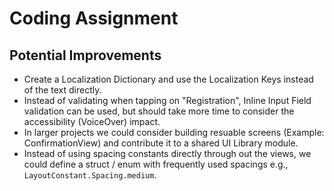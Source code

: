 #  Coding Assignment

## Potential Improvements
* Create a Localization Dictionary and use the Localization Keys instead of the text directly.
* Instead of validating when tapping on "Registration", Inline Input Field validation can be used, but should take more time to consider the accessibility (VoiceOver) impact.
* In larger projects we could consider building resuable screens (Example: ConfirmationView) and contribute it to a shared UI Library module.
* Instead of using spacing constants directly through out the views, we could define a struct / enum with frequently used spacings e.g., `LayoutConstant.Spacing.medium`.
